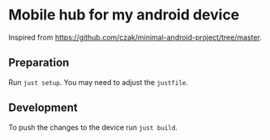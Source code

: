 # Mobile hub for my android device

Inspired from https://github.com/czak/minimal-android-project/tree/master.

## Preparation

Run `just setup`. You may need to adjust the `justfile`.

## Development

To push the changes to the device run `just build`.

